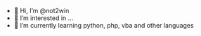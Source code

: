 - 👋 Hi, I’m @not2win
- 👀 I’m interested in ...
- 🌱 I’m currently learning python, php, vba and other languages

<!---
not2win/not2win is a ✨ special ✨ repository because its `README.md` (this file) appears on your GitHub profile.
You can click the Preview link to take a look at your changes.
--->

